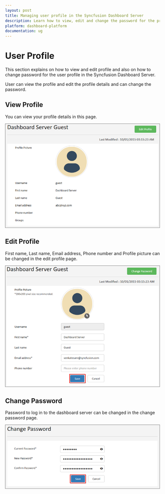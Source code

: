 ```yaml
---
layout: post
title: Managing user profile in the Syncfusion Dashboard Server
description: Learn how to view, edit and change the password for the profile in the Syncfusion Dashboard Server.
platform: dashboard-platform
documentation: ug
---
```


# User Profile

This section explains on how to view and edit profile and also on how to change password for the user profile in the Syncfusion Dashboard Server.  

User can view the profile and edit the profile details and can change the password.

## View Profile
You can view your profile details in this page.

![View Profile](images/view-user-profile.png)
 
## Edit Profile
First name, Last name, Email address, Phone number and Profile picture can be changed in the edit profile page.

![Edit Profile](images/edit-user-profile.png)
     
## Change Password
Password to log in to the dashboard server can be changed in the change password page.

![Change Password](images/edit-user-profile-password.png)